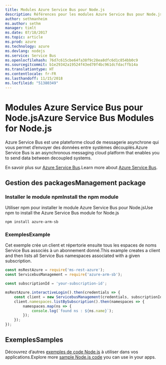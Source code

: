 ```yaml
---
title: Modules Azure Service Bus pour Node.js
description: Références pour les modules Azure Service Bus pour Node.js
author: sethmanheim
ms.author: sethm
manager: timlt
ms.date: 07/18/2017
ms.topic: article
ms.prod: azure
ms.technology: azure
ms.devlang: nodejs
ms.service: Service Bus
ms.openlocfilehash: 76d7c615cbe64fa38f9c28ea8dfc6d1c854bb0c9
ms.sourcegitcommit: b1e29342a19524f43ed70f4bc961dcfdacffb14a
ms.translationtype: HT
ms.contentlocale: fr-FR
ms.lasthandoff: 11/15/2018
ms.locfileid: "51380349"
---
```

# <a name="azure-service-bus-modules-for-nodejs"></a><span data-ttu-id="7985d-103">Modules Azure Service Bus pour Node.js</span><span class="sxs-lookup"><span data-stu-id="7985d-103">Azure Service Bus Modules for Node.js</span></span>

<span data-ttu-id="7985d-104">Azure Service Bus est une plateforme cloud de messagerie asynchrone qui vous permet d’envoyer des données entre systèmes découplés.</span><span class="sxs-lookup"><span data-stu-id="7985d-104">Azure Service Bus is an asynchronous messaging cloud platform that enables you to send data between decoupled systems.</span></span>

<span data-ttu-id="7985d-105">En savoir plus sur [Azure Service Bus](https://docs.microsoft.com/azure/service-bus-messaging/service-bus-messaging-overview).</span><span class="sxs-lookup"><span data-stu-id="7985d-105">Learn more about [Azure Service Bus](https://docs.microsoft.com/azure/service-bus-messaging/service-bus-messaging-overview).</span></span>

## <a name="management-package"></a><span data-ttu-id="7985d-106">Gestion des packages</span><span class="sxs-lookup"><span data-stu-id="7985d-106">Management package</span></span>

### <a name="install-the-npm-module"></a><span data-ttu-id="7985d-107">Installer le module npm</span><span class="sxs-lookup"><span data-stu-id="7985d-107">Install the npm module</span></span>

<span data-ttu-id="7985d-108">Utiliser npm pour installer le module Azure Service Bus pour Node.js</span><span class="sxs-lookup"><span data-stu-id="7985d-108">Use npm to install the Azure Service Bus module for Node.js</span></span>

```bash
npm install azure-arm-sb
```

### <a name="example"></a><span data-ttu-id="7985d-109">Exemples</span><span class="sxs-lookup"><span data-stu-id="7985d-109">Example</span></span>

<span data-ttu-id="7985d-110">Cet exemple crée un client et répertorie ensuite tous les espaces de noms Service Bus associés à un abonnement donné.</span><span class="sxs-lookup"><span data-stu-id="7985d-110">This example creates a client and then lists all Service Bus namespaces associated with a given subscription.</span></span>

```javascript
const msRestAzure = require('ms-rest-azure');
const ServicebusManagement = require('azure-arm-sb');

const subscriptionId = 'your-subscription-id';

msRestAzure.interactiveLogin().then(credentials => {
    const client = new ServicebusManagement(credentials, subscriptionId);
    client.namespaces.listBySubscription().then(namespaces => {
        namespaces.map(ns => {
            console.log(`found ns : ${ns.name}`);
        });
    });
});
```

## <a name="samples"></a><span data-ttu-id="7985d-111">Exemples</span><span class="sxs-lookup"><span data-stu-id="7985d-111">Samples</span></span>

<span data-ttu-id="7985d-112">Découvrez d’autres [exemples de code Node.js](https://azure.microsoft.com/resources/samples/?platform=nodejs) à utiliser dans vos applications.</span><span class="sxs-lookup"><span data-stu-id="7985d-112">Explore more [sample Node.js code](https://azure.microsoft.com/resources/samples/?platform=nodejs) you can use in your apps.</span></span>
